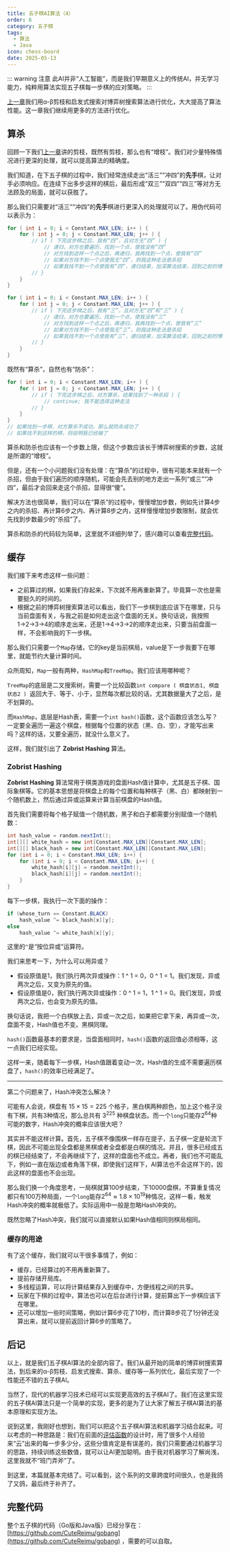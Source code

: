 ```yaml
---
title: 五子棋AI算法（4）
order: 6
category: 五子棋
tags:
  - 算法
  - Java
icon: chess-board
date: 2025-05-13
---
```


::: warning 注意
此AI并非“人工智能”，而是我们早期意义上的传统AI，并无学习能力，纯粹用算法实现五子棋每一步棋的应对策略。
:::

[上一章](gobang3.md)我们用α-β剪枝和启发式搜索对博弈树搜索算法进行优化，大大提高了算法性能。这一章我们继续用更多的方法进行优化。

<!-- more -->

## 算杀

回顾一下我们[上一章](gobang3.md)讲的剪枝，既然有剪枝，那么也有“增枝”。我们对少量特殊情况进行更深的处理，就可以提高算法的精确度。

我们知道，在下五子棋的过程中，我们经常连续走出“活三”“冲四”的**先手**棋，让对手必须响应。在连续下出多步这样的棋后，最后形成“双三”“双四”“四三”等对方无法顾及的局面，就可以获胜了。

那么我们只需要对“活三”“冲四”的**先手**棋进行更深入的处理就可以了。用伪代码可以表示为：

```java :collapsed-lines=12
for ( int i = 0; i < Constant.MAX_LEN; i++ ) {
    for ( int j = 0; j < Constant.MAX_LEN; j++ ) {
        // if ( 下完这步棋之后，我有“四”，且对方无“四” ) {
            // 递归，对方也要遍历，找到一个点，使我没有“四”
            // 对方找到这样一个点之后，再递归，我再找到一个点，使我有“四”
            // 如果对方找不到一个点使我无“四”，则我这种走法是杀招
            // 如果我找不到一个点使我有“四”，递归结束，加深算法结束，回到之前的博弈树搜索
        // }
    }
}

for ( int i = 0; i < Constant.MAX_LEN; i++ ) {
    for ( int j = 0; j < Constant.MAX_LEN; j++ ) {
        // if ( 下完这步棋之后，我有“三”，且对方无“四”和“三” ) {
            // 递归，对方也要遍历，找到一个点，使我没有“三”
            // 对方找到这样一个点之后，再递归，我再找到一个点，使我有“三”
            // 如果对方找不到一个点使我无“三”，则我这种走法是杀招
            // 如果我找不到一个点使我有“三”，递归结束，加深算法结束，回到之前的博弈树搜索
        // }
    }
}
```

既然有“算杀”，自然也有“防杀”：

```java :collapsed-lines=12
for ( int i = 0; i < Constant.MAX_LEN; i++ ) {
    for ( int j = 0; j < Constant.MAX_LEN; j++ ) {
        // if ( 下完这步棋之后，对方算杀，结果找到了一种杀招 ) {
            // continue; 我不能选择这种走法
        // }
    }
}
// 如果找到一步棋，对方算杀不成功，那么就防杀成功了
// 如果找不到这样的棋，则说明我已经输了
```

算杀和防杀也应该有一个步数上限，但这个步数应该长于博弈树搜索的步数，这就是所谓的“增枝”。

但是，还有一个小问题我们没有处理：在“算杀”的过程中，很有可能本来就有一个杀招，但由于我们遍历的顺序随机，可能会先去别的地方走出一系列“或三”“冲四”，最后才会回来走这个杀招，显得很“傻”。

解决方法也很简单，我们可以在“算杀”的过程中，慢慢增加步数，例如先计算4步之内的杀招、再计算6步之内、再计算8步之内，这样慢慢增加步数限制，就会优先找到步数最少的“杀招”了。

算杀和防杀的代码较为简单，这里就不详细列举了，感兴趣可以查看[完整代码](#完整代码)。

## 缓存

我们接下来考虑这样一些问题：
- 之前算过的棋，如果我们存起来，下次就不用再重新算了。毕竟算一次也是需要挺久的时间的。
- 根据之前的博弈树搜索算法可以看出，我们下一步棋到底应该下在哪里，只与当前盘面有关，与我之前是如何走出这个盘面的无关。换句话说，我按照1&rarr;2&rarr;3&rarr;4的顺序走出来，还是1&rarr;4&rarr;3&rarr;2的顺序走出来，只要当前盘面一样，不会影响我的下一步棋。

那么我们只需要一个`Map`存储，它的key是当前棋局，value是下一步我要下在哪里，就能节约大量计算时间。

众所周知，`Map`一般有两种，`HashMap`和`TreeMap`。我们应该用哪种呢？

`TreeMap`的底层是二叉搜索树，需要一个比较函数`int compare ( 棋盘状态1, 棋盘状态2 ) `返回大于、等于、小于，显然每次都比较的话，尤其数据量大了之后，是不划算的。

而`HashMap`，底层是Hash表，需要一个`int hash()`函数，这个函数应该怎么写？一定要全遍历一遍这个棋盘，根据每个位置的状态（黑、白、空），才能写出来吗？这样的话，又要全遍历，就没什么意义了。

这样，我们就引出了 **Zobrist Hashing** 算法。

### Zobrist Hashing

**Zobrist Hashing** 算法常用于棋类游戏的盘面Hash值计算中，尤其是五子棋、国际象棋等。它的基本思想是将棋盘上的每个位置和每种棋子（黑、白）都映射到一个随机数上，然后通过异或运算来计算当前棋盘的Hash值。

首先我们需要将每个格子赋值一个随机数，黑子和白子都需要分别赋值一个随机数：

```java
int hash_value = random.nextInt();
int[][] white_hash = new int[Constant.MAX_LEN][Constant.MAX_LEN];
int[][] black_hash = new int[Constant.MAX_LEN][Constant.MAX_LEN];
for (int i = 0; i < Constant.MAX_LEN; i++) {
    for (int i = 0; i < Constant.MAX_LEN; i++) {
        white_hash[i][j] = random.nextInt();
        black_hash[i][j] = random.nextInt();
    }
}
```

每下一步棋，我执行一次下面的操作：

```java
if (whose_turn == Constant.BLACK)
    hash_value ^= black_hash[x][y];
else
    hash_value ^= white_hash[x][y];
```

这里的`^`是“按位异或”运算符。

我们来思考一下，为什么可以用异或？
- 假设原值是1，我们执行两次异或操作：1 \^ 1 = 0，0 \^ 1 = 1。我们发现，异或两次之后，又变为原先的值。
- 假设原值是0，我们执行两次异或操作：0 \^ 1 = 1，1 \^ 1 = 0。我们发现，异或两次之后，也会变为原先的值。

换句话说，我把一个白棋放上去，异或一次之后，如果把它拿下来，再异或一次，盘面不变，Hash值也不变。黑棋同理。

`hash()`函数最基本的要求是，当盘面相同时，`hash()`函数的返回值必须相等，这一点我们已经实现。

这样一来，随着每下一步棋，Hash值跟着变动一次，Hash值的生成不需要遍历棋盘了，`hash()`的效率已经满足了。

---

第二个问题来了，Hash冲突怎么解决？

可能有人会说，棋盘有 $15 \times 15 = 225$ 个格子，黑白棋两种颜色，加上这个格子没有下棋，共有3种情况，那么总共有 $3^{225}$ 种棋盘状态。而一个`long`只能存$2^{64}$种可能的数字，Hash冲突的概率应该很大吧？

其实并不能这样计算。首先，五子棋不像围棋一样存在提子，五子棋一定是轮流下棋，因此不可能出现全盘都是黑棋或者全盘都是白棋的情况。并且，很多已经成五的棋已经结束了，不会再继续下了，这样的盘面也不成立。再者，我们也不可能乱下，例如一直在版边或者角落下棋，即使我们这样下，AI算法也不会这样下的，因此这样的盘面也不会出现。

那么我们换一个角度思考，一局棋就算100步结束，下10000盘棋，不算重复情况都只有100万种局面，一个`long`能存$2^{64} \approx 1.8 \times 10^{19}$种情况，这样一看，触发Hash冲突的概率就极低了。实际运用中一般是忽略Hash冲突的。

既然忽略了Hash冲突，我们就可以直接默认如果Hash值相同则棋局相同。

### 缓存的用途

有了这个缓存，我们就可以干很多事情了，例如：
- 缓存，已经算过的不用再重新算了。
- 提前存储开局库。
- 多线程运算，可以将计算结果存入到缓存中，方便线程之间的共享。
- 玩家在下棋的过程中，算法也可以在后台进行计算，提前算出下一步棋应该下在哪里。
- 还可以增加一些时间策略，例如计算6步花了10秒，而计算8步花了1分钟还没算出来，就可以提前返回计算6步的策略了。

## 后记

以上，就是我们五子棋AI算法的全部内容了。我们从最开始的简单的博弈树搜索算法，到后来的α-β剪枝、启发式搜索、算杀、缓存等一系列优化，最后实现了一个性能还不错的五子棋AI。

当然了，现代的机器学习技术已经可以实现更高效的五子棋AI了。我们在这里实现的五子棋AI算法只是一个简单的实现，更多的是为了让大家了解五子棋AI算法的基本原理和实现方法。

说到这里，我刚好也想到，我们可以把这个五子棋AI算法和机器学习结合起来。可以考虑的一种思路是：我们在前面的[评估函数](gobang2.md#评估函数)的设计时，用了很多个人经验来“云”出来的每一步多少分，这些分值肯定是有误差的，我们只需要通过机器学习的思路，持续训练这些数值，就可以让AI更加聪明。由于我对机器学习了解尚浅，这里我就不“班门弄斧”了。

到这里，本篇就基本完结了。可以看到，这个系列的文章跨度时间很久，也是我鸽了又鸽，最后终于补齐了。

## 完整代码

整个五子棋的代码（Go版和Java版）已经分享在：[https://github.com/CuteReimu/gobang](https://github.com/CuteReimu/gobang) ，需要的可以自取。

